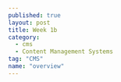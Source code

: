 ```yaml
---
published: true
layout: post
title: Week 1b
category: 
  - cms
  - Content Management Systems
tag: "CMS"
name: "overview"
---
```

